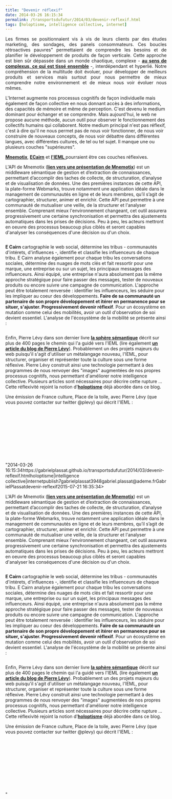 ```yaml
---
title: "Devenir réflexif"
date: 2014-03-26 16:15:34
permalink: /transportsdufutur/2014/03/devenir-reflexif.html
tags: [holoptisme, intelligence collective, internet]
---
```


<p style="text-align: justify;">Les firmes se positionnaient vis à vis de leurs clients par des études marketing, des sondages, des panels consommateurs. Ces boucles rétroactives pauvres" permettaient de comprendre les besoins et de planifier le développement de produits de façon verticale. Cette approche est bien sûr dépassée dans un monde chaotique, complexe - <a href="https://gabrielplassat.github.io/transportsdufutur/2011/04/metanote-tdf-11-transports-mobilites-introduction-a-la-pensee-complexe.html"" target=""_blank""><strong>au sens de complexus, ce qui est tissé ensemble</strong></a> -, interdépendant et hyperlié. Notre compréhension de la multitude doit évoluer, pour développer de meilleurs produits et services mais surtout pour nous permettre de mieux comprendre notre environnement et de mieux nous voir évoluer nous mêmes. </p> <p style=""text-align: justify>L'Internet augmente nos processus cognitifs de façon individuelle mais également de façon collective en nous donnant accès à des informations, des capacités de mémoire et même de perception. C'est devenu le medium dominant pour échanger et se comprendre. Mais aujourd'hui, le web ne propose aucune méthode, aucun outil pour observer le fonctionnement des collectifs humains qui collaborent. Notre medium principal n'est pas réflexif, c'est à dire qu'il ne nous permet pas de nous voir fonctionner, de nous voir construire de nouveaux concepts, de nous voir débattre dans différentes langues, avec différentes cultures, de tel ou tel sujet. Il manque une ou plusieurs couches "supérieures". </p> <p style=""text-align: justify><a href=""http://mnemotix.com/blog/"" target=""_blank""><strong>Mnemotix</strong></a>, <a href=""http://ecairn.com/"" target=""_blank""><strong>ECairn</strong></a> et <a href=""http://pierrelevyblog.com/2014/02/03/causerie-debat-sur-ieml-et-les-ecosystemes-didees/"" target=""_blank""><strong>l'IEML</strong> </a>pourraient être ces couches réflexives.</p> <p style=""text-align: justify></p>  <!--more-->  <p style=""text-align: justify>L'API de Mnemotix (<a href=""http://fr.slideshare.net/transportsdufutur/prsentation-mnmotix-mars-2014"" target=""_blank""><strong>lien vers une présentation de Mnemotix</strong></a>) est un middleware sémantique de gestion et d’extraction de connaissances, permettant d’accomplir des taches de collecte, de structuration, d’analyse et de visualisation de données. Une des premières instances de cette API, la plate-forme Webmarks, trouve notamment une application idéale dans le management de communautés en ligne et de leurs membres, qu’il s’agit de cartographier, structurer, animer et enrichir. Cette API peut permettre à une communauté de mutualiser une veille, de la structurer et l'analyser ensemble. Comprenant mieux l'environnement changeant, cet outil assurera progressivement une certaine synchronisation et permettra des ajustements automatiques dans les prises de décisions. Peu à peu, les acteurs mettront en oeuvre des processus beaucoup plus ciblés et seront capables d'analyser les conséquences d'une décision ou d'un choix.</p> <p style=""text-align: justify><a class=""asset-img-link"" href="https://gabrielplassat.github.io/transportsdufutur/wp-content/uploads/sites/6/old/6a0120a66d2ad4970b01a5118f0660970c-pi.gif"" style=""display: inline><img rel=""lightbox[]"" alt=""Présentation Mnémotix mars 2014"" border=""0"" class=""asset  asset-image at-xid-6a0120a66d2ad4970b01a5118f0660970c image-full img-responsive"" src=""/wp-content/uploads/sites/6/old/6a0120a66d2ad4970b01a5118f0660970c-800wi.gif"" title=""Présentation Mnémotix mars 2014"" /></a></p> <p style=""text-align: justify><strong>E Cairn</strong> cartographie le web social, détermine les tribus - communautés d'intérets, d'influences -, identifie et classifie les influenceurs de chaque tribu. E Cairn analyse également pour chaque tribu les conversations sociales, détermine des nuages de mots clés et fait ressortir pour une marque, une entreprise ou sur un sujet, les principaux messages des influenceurs. Ainsi équipé, une entreprise n'aura absolument pas la même approche stratégique pour faire passer des messages, tester de nouveaux produits ou encore suivre une campagne de communication. L'approche peut être totalement renversée : identifier les influenceurs, les séduire pour les impliquer au coeur des développements. <strong>Faire de sa communauté un partenaire de son propre développement et itérer en permanence pour se situer, s'ajuster. Progressivement devenir réflexif</strong>. Pour un écosystème en mutation comme celui des mobilités, avoir un outil d'observation de soi devient essentiel. L'analyse de l'écosystème de la mobilité se présente ainsi :</p> <p style=""text-align: justify><a class=""asset-img-link"" href="https://gabrielplassat.github.io/transportsdufutur/wp-content/uploads/sites/6/old/6a0120a66d2ad4970b01a73d9a3bb2970d-pi.jpg"" style=""display: inline><img rel=""lightbox[]"" alt=""Reseaumon"" border=""0"" class=""asset  asset-image at-xid-6a0120a66d2ad4970b01a73d9a3bb2970d image-full img-responsive"" src=""/wp-content/uploads/sites/6/old/6a0120a66d2ad4970b01a73d9a3bb2970d-800wi.jpg"" title=""Reseaumon"" /></a></p> <p style=""text-align: justify>Enfin, Pierre Lévy dans son dernier livre <a href=""http://fr.slideshare.net/transportsdufutur/sphere-smantique"" target=""_blank""><strong>la sphère sémantique</strong></a> décrit sur plus de 400 pages le chemin qui l'a guidé vers l'IEML (lire également <a href=""http://pierrelevyblog.com/2014/02/03/causerie-debat-sur-ieml-et-les-ecosystemes-didees/"" target=""_blank""><strong>un article du blog de Pierre Lévy</strong></a>). Probablement un des projets majeurs du web puisqu'il s'agit d'utiliser un métalangage nouveau, l'IEML, pour structurer, organiser et représenter toute la culture sous une forme réflexive. Pierre Lévy construit ainsi une technologie permettant à des programmes de nous renvoyer des "images" augmentées de nos propres processus cognitifs, nous permettant d'améliorer notre intelligence collective. Plusieurs articles sont nécessaires pour décrire cette rupture ... Cette réflexivité rejoint la notion d'<a href="https://gabrielplassat.github.io/transportsdufutur/2011/09/transports-mobilites-quelles-sont-les-5-innovations-qui-peuvent-changer-les-comportements.html"" target=""_blank""><strong>holoptisme</strong></a> déjà abordée dans ce blog.</p> <p style=""text-align: justify>Une émission de France culture, Place de la toile, avec Pierre Lévy (que vous pouvez contacter sur twitter @plevy) qui décrit l'IEML :</p> <p><iframe frameborder=""0"" height=""139"" scrolling=""no"" src=""http://www.franceculture.fr/player/export-reecouter?content=4797900"" width=""481""></iframe></p>"2014-03-26 16:15:34https://gabrielplassat.github.io/transportsdufutur/2014/03/devenir-reflexif.htmlholoptisme|intelligence collective|internetpublish7gabrielplassat3948gabriel.plassat@ademe.frGabrielPlassatdevenir-reflexif2015-07-21 16:35:34></p>  <!--more-->  <p style=""text-align: justify>L'API de Mnemotix (<a href=""http://fr.slideshare.net/transportsdufutur/prsentation-mnmotix-mars-2014"" target=""_blank""><strong>lien vers une présentation de Mnemotix</strong></a>) est un middleware sémantique de gestion et d’extraction de connaissances, permettant d’accomplir des taches de collecte, de structuration, d’analyse et de visualisation de données. Une des premières instances de cette API, la plate-forme Webmarks, trouve notamment une application idéale dans le management de communautés en ligne et de leurs membres, qu’il s’agit de cartographier, structurer, animer et enrichir. Cette API peut permettre à une communauté de mutualiser une veille, de la structurer et l'analyser ensemble. Comprenant mieux l'environnement changeant, cet outil assurera progressivement une certaine synchronisation et permettra des ajustements automatiques dans les prises de décisions. Peu à peu, les acteurs mettront en oeuvre des processus beaucoup plus ciblés et seront capables d'analyser les conséquences d'une décision ou d'un choix.</p> <p style=""text-align: justify><a class=""asset-img-link"" href="https://gabrielplassat.github.io/transportsdufutur/wp-content/uploads/sites/6/old/6a0120a66d2ad4970b01a5118f0660970c-pi.gif"" style=""display: inline><img rel=""lightbox[]"" alt=""Présentation Mnémotix mars 2014"" border=""0"" class=""asset  asset-image at-xid-6a0120a66d2ad4970b01a5118f0660970c image-full img-responsive"" src=""/wp-content/uploads/sites/6/old/6a0120a66d2ad4970b01a5118f0660970c-800wi.gif"" title=""Présentation Mnémotix mars 2014"" /></a></p> <p style=""text-align: justify><strong>E Cairn</strong> cartographie le web social, détermine les tribus - communautés d'intérets, d'influences -, identifie et classifie les influenceurs de chaque tribu. E Cairn analyse également pour chaque tribu les conversations sociales, détermine des nuages de mots clés et fait ressortir pour une marque, une entreprise ou sur un sujet, les principaux messages des influenceurs. Ainsi équipé, une entreprise n'aura absolument pas la même approche stratégique pour faire passer des messages, tester de nouveaux produits ou encore suivre une campagne de communication. L'approche peut être totalement renversée : identifier les influenceurs, les séduire pour les impliquer au coeur des développements. <strong>Faire de sa communauté un partenaire de son propre développement et itérer en permanence pour se situer, s'ajuster. Progressivement devenir réflexif</strong>. Pour un écosystème en mutation comme celui des mobilités, avoir un outil d'observation de soi devient essentiel. L'analyse de l'écosystème de la mobilité se présente ainsi :</p> <p style=""text-align: justify><a class=""asset-img-link"" href="https://gabrielplassat.github.io/transportsdufutur/wp-content/uploads/sites/6/old/6a0120a66d2ad4970b01a73d9a3bb2970d-pi.jpg"" style=""display: inline><img rel=""lightbox[]"" alt=""Reseaumon"" border=""0"" class=""asset  asset-image at-xid-6a0120a66d2ad4970b01a73d9a3bb2970d image-full img-responsive"" src=""/wp-content/uploads/sites/6/old/6a0120a66d2ad4970b01a73d9a3bb2970d-800wi.jpg"" title=""Reseaumon"" /></a></p> <p style=""text-align: justify>Enfin, Pierre Lévy dans son dernier livre <a href=""http://fr.slideshare.net/transportsdufutur/sphere-smantique"" target=""_blank""><strong>la sphère sémantique</strong></a> décrit sur plus de 400 pages le chemin qui l'a guidé vers l'IEML (lire également <a href=""http://pierrelevyblog.com/2014/02/03/causerie-debat-sur-ieml-et-les-ecosystemes-didees/"" target=""_blank""><strong>un article du blog de Pierre Lévy</strong></a>). Probablement un des projets majeurs du web puisqu'il s'agit d'utiliser un métalangage nouveau, l'IEML, pour structurer, organiser et représenter toute la culture sous une forme réflexive. Pierre Lévy construit ainsi une technologie permettant à des programmes de nous renvoyer des "images" augmentées de nos propres processus cognitifs, nous permettant d'améliorer notre intelligence collective. Plusieurs articles sont nécessaires pour décrire cette rupture ... Cette réflexivité rejoint la notion d'<a href="https://gabrielplassat.github.io/transportsdufutur/2011/09/transports-mobilites-quelles-sont-les-5-innovations-qui-peuvent-changer-les-comportements.html"" target=""_blank""><strong>holoptisme</strong></a> déjà abordée dans ce blog.</p> <p style=""text-align: justify>Une émission de France culture, Place de la toile, avec Pierre Lévy (que vous pouvez contacter sur twitter @plevy) qui décrit l'IEML :</p> <p><iframe frameborder=""0"" height=""139"" scrolling=""no"" src=""http://www.franceculture.fr/player/export-reecouter?content=4797900"" width=""481""></iframe></p>"

